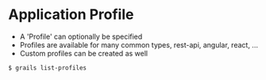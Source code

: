 # Application Profile

- A 'Profile' can optionally be specified
- Profiles are available for many common types, rest-api, angular, react, ...
- Custom profiles can be created as well

```shell
$ grails list-profiles
```
